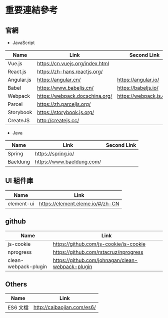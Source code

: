 # 重要連結參考

## 官網

- JavaScript

| Name       | Link                            | Second Link             |
| ---------- | ------------------------------- | ----------------------- |
| Vue.js     | https://cn.vuejs.org/index.html |
| React.js   | https://zh-hans.reactjs.org/    |
| Angular.js | https://angular.cn/             | https://angular.io/     |
| Babel      | https://www.babeljs.cn/         | https://babeljs.io/     |
| Webpack    | https://webpack.docschina.org/  | https://webpack.js.org/ |
| Parcel     | https://zh.parceljs.org/        |                         |
| Storybook  | https://storybook.js.org/       |
| CreateJS   | http://createjs.cc/             |

- Java

| Name     | Link                      | Second Link |
| -------- | ------------------------- | ----------- |
| Spring   | https://spring.io/        |
| Baeldung | https://www.baeldung.com/ |

## UI 組件庫

| Name       | Link                             |
| ---------- | -------------------------------- |
| element-ui | https://element.eleme.io/#/zh-CN |

## github

| Name                 | Link                                             |
| -------------------- | ------------------------------------------------ |
| js-cookie            | https://github.com/js-cookie/js-cookie           |
| nprogress            | https://github.com/rstacruz/nprogress            |
| clean-webpack-plugin | https://github.com/johnagan/clean-webpack-plugin |

## Others

| Name     | Link                       |
| -------- | -------------------------- |
| ES6 文檔 | http://caibaojian.com/es6/ |

